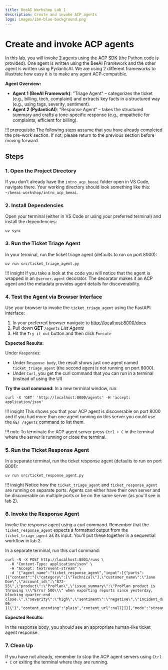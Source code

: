 ```yaml
---
title: BeeAI Workshop Lab 1
description: Create and invoke ACP agents
logo: images/ibm-blue-background.png
---
```


# Create and invoke ACP agents

In this lab, you will invoke 2 agents using the ACP SDK (the Python code is provided). One agent is written using the BeeAI Framework and the other agent is written using PydanticAI. We are using 2 different frameworks to illustrate how easy it is to make any agent ACP-compatible.

**Agent Overview:**

- **Agent 1 (BeeAI Framework)**: "Triage Agent" – categorizes the ticket (e.g., billing, tech, complaint) and extracts key facts in a structured way (e.g., using tags, severity, sentiment).
- **Agent 2 (PydanticAI)**: "Response Agent" – takes the structured summary and crafts a tone-specific response (e.g., empathetic for complaints, efficient for billing).

!!! prerequisite
    The following steps assume that you have already completed the pre-work section. If not, please return to the previous section before moving forward.

## Steps

### 1. Open the Project Directory

If you don't already have the `intro_acp_beeai` folder open in VS Code, navigate there. Your working directory should look something like this: `~/beeai-workshop/intro_acp_beeai`.

### 2. Install Dependencies

Open your terminal (either in VS Code or using your preferred terminal) and install the dependencies:

```shell
uv sync
```

### 3. Run the Ticket Triage Agent

In your terminal, run the ticket triage agent (defaults to run on port 8000):

```shell
uv run src/ticket_triage_agent.py
```

!!! insight
    If you take a look at the code you will notice that the agent is wrapped in an `@server.agent` decorator. The decorator makes it an ACP agent and the metadata provides agent details for discoverability.

### 4. Test the Agent via Browser Interface

Use your browser to invoke the `ticket_triage_agent` using the FastAPI interface:

1. In your preferred browser navigate to [http://localhost:8000/docs](http://localhost:8000/docs)
2. Pull down **GET** `/agents` *List Agents*
3. Hit the `Try it out` button and then click `Execute`

**Expected Results:**

Under `Responses`:

- Under `Response body`, the result shows just one agent named `ticket_triage_agent` (the second agent is not running on port 8000).
- Under `Curl`, you get the curl command that you can run in a terminal (instead of using the UI)

**Try the curl command:** In a new terminal window, run:

```shell
curl -X 'GET' 'http://localhost:8000/agents' -H 'accept: application/json'
```

!!! insight
    This shows you that your ACP agent is discoverable on port 8000 and if you had more than one agent running on this server you could use the `GET /agents` command to list them.

!!! note
    To terminate the ACP agent server press `Ctrl + C` in the terminal where the server is running or close the terminal.

### 5. Run the Ticket Response Agent

In a separate terminal, run the ticket response agent (defaults to run on port 8001):

```shell
uv run src/ticket_response_agent.py
```

!!! insight
    Notice how the `ticket_triage_agent` and `ticket_response_agent` are running on separate ports. Agents can either have their own server and be discoverable on multiple ports or be on the same server (as you'll see in lab 2).

### 6. Invoke the Response Agent

Invoke the response agent using a curl command. Remember that the `ticket_response_agent` expects a formatted output from the `ticket_triage_agent` as its input. You'll put these together in a sequential workflow in lab 2.

In a separate terminal, run this curl command:

```shell
curl -N -X POST http://localhost:8001/runs \
  -H "Content-Type: application/json" \
  -H "Accept: text/event-stream" \
  -d '{"agent_name":"ticket_response_agent","input":[{"parts":[{"content":"{\"category\":[\"Technical\"],\"customer_name\":\"Jane Doe\",\"account_id\":\"872-55\",\"product\":\"ProPlan\",\"issue_summary\":\"ProPlan product is throwing \\\"Error 500\\\" when exporting reports since yesterday, blocking quarter-end close.\",\"severity\":\"high\",\"sentiment\":\"negative\",\"incident_date\":\"2024-06-11\"}","content_encoding":"plain","content_url":null}]}],"mode":"stream"}'
```

**Expected Results:**

In the response body, you should see an appropriate human-like ticket agent response.


### 7. Clean Up

If you have not already, remember to stop the ACP agent servers using `Ctrl + C` or exiting the terminal where they are running.
